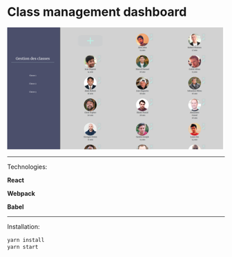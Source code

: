# Class management dashboard

![alt text](https://github.com/EmericReactJS/manage-student/raw/master/manage-student.png)

___


Technologies: 

**React**

**Webpack**

**Babel**

___

Installation:

```
yarn install
yarn start
```


